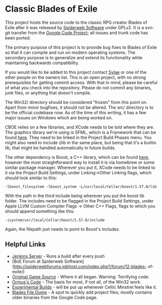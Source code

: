 Classic Blades of Exile
=======================

This project hosts the source code to the classic RPG creator Blades of
Exile after it was released
by [Spiderweb Software](http://www.spiderwebsoftware.com/) under GPLv2.
It is a svn-git transfer from the
[Google Code Project](http://code.google.com/p/openexile/); all issues
and trunk code has been ported.

The primary purpose of this project is to provide bug fixes to Blades of
Exile
so that it can compile and run on modern operating systems. The
secondary purpose is
to generalize and extend its functionality while maintaining backwards
compatibility.

If you would like to be added to this project contact
[Sylae](https://github.com/sylae)
or one of the other people on the owners list. This is an open project,
with no strong prerequisites
for getting commit access. With that in mind, please be careful of what
you check into the repository.
Please do not commit any binaries, junk files, or anything that doesn't
compile.

The Win32/ directory should be considered "frozen" from this point on.
Apart from minor bugfixes, it should not be altered. The src/ directory
is to be the official codebase now. As of the time of this writing, it
has a few major issues on Windows which are being worked on.

CBOE relies on a few libraries, and XCode needs to be told where they are. The graphics
library we're using is SFML, which is a Framework that can be found
[here](http://www.sfml-dev.org/). They need to be linked in the Project Build Phases menu.
You might also need to include zlib in the same place, but being that it's a builtin lib,
that might be handled automatically in future builds.

The other dependency is Boost, a C++ library, which can be found
[here](http://www.boost.org/), however the most straightforward way to install it is via
homebrew or some similar package manager. Wherever you put it, XCode needs to be linked to
it via the Project Build Settings, under Linking->Other Linking flags, which should look
similar to this:

    -lboost_filesystem -lboost_system -L/usr/local/Cellar/boost/1.57.0/lib

With the path in the third include being wherever you put the boost lib folder. The
includes need to be flagged in the Project Build Settings, under Apple LLVM Custom
Compiler Flags -> Other C++ Flags, flags to which you should append something like this:

    -isystem/usr/local/Cellar/boost/1.57.0/include

Again, the filepath just needs to point to Boost's includes.

Helpful Links
-------------
* [Jenkins Server](http://te.calref.net:8080/) - Runs a build after
every push
* [BoE Forum at Spiderweb
Software](http://spiderwebforums.ipbhost.com/index.php?/forum/12-blades-
of-exile/)
* [Original Game
Source](http://www.spiderwebsoftware.com/blades/opensource.html) - Where
it all began. Warning: Terrifying code.
* [Ormus's Code](http://info.wsisiz.edu.pl/~kowalsg0/) - The basis for
most, if not all, of the Win32 work.
* [Experimental Builds](http://celmin.pwcsite.com/oboe/?C=M;O=D) - will be put
up whenever Celtic Minstrel feels like it.
* [Blades File Dump](http://blades.calref.net/) - A spot to quickly add
project files; mostly contains older binaries from the Google Code page.
